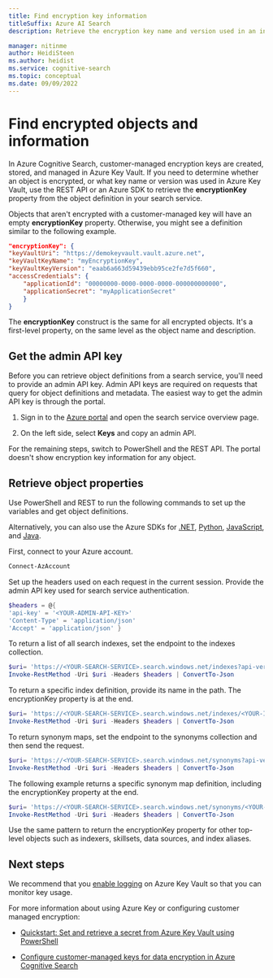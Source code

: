 ```yaml
---
title: Find encryption key information
titleSuffix: Azure AI Search
description: Retrieve the encryption key name and version used in an index or synonym map so that you can manage the key in Azure Key Vault.

manager: nitinme
author: HeidiSteen
ms.author: heidist
ms.service: cognitive-search
ms.topic: conceptual
ms.date: 09/09/2022 
---
```


# Find encrypted objects and information

In Azure Cognitive Search, customer-managed encryption keys are created, stored, and managed in Azure Key Vault. If you need to determine whether an object is encrypted, or what key name or version was used in Azure Key Vault, use the REST API or an Azure SDK to retrieve the **encryptionKey** property from the object definition in your search service.

Objects that aren't encrypted with a customer-managed key will have an empty **encryptionKey** property. Otherwise, you might see a definition similar to the following example.

```json
"encryptionKey": {
"keyVaultUri": "https://demokeyvault.vault.azure.net",
"keyVaultKeyName": "myEncryptionKey",
"keyVaultKeyVersion": "eaab6a663d59439ebb95ce2fe7d5f660",
"accessCredentials": {
    "applicationId": "00000000-0000-0000-0000-000000000000",
    "applicationSecret": "myApplicationSecret"
    }
}
```

The **encryptionKey** construct is the same for all encrypted objects. It's a first-level property, on the same level as the object name and description.

## Get the admin API key

Before you can retrieve object definitions from a search service, you'll need to provide an admin API key. Admin API keys are required on requests that query for object definitions and metadata. The easiest way to get the admin API key is through the portal.

1. Sign in to the [Azure portal](https://portal.azure.com/) and open the search service overview page.

1. On the left side, select **Keys** and copy an admin API. 

For the remaining steps, switch to PowerShell and the REST API. The portal doesn't show encryption key information for any object.

## Retrieve object properties

Use PowerShell and REST to run the following commands to set up the variables and get object definitions. 

Alternatively, you can also use the Azure SDKs for [.NET](/dotnet/api/azure.search.documents.indexes.searchindexclient.getindexes), [Python](/python/api/azure-search-documents/azure.search.documents.indexes.searchindexclient), [JavaScript](/javascript/api/@azure/search-documents/searchindexclient), and [Java](/java/api/com.azure.search.documents.indexes.searchindexclient.getindex).

First, connect to your Azure account.

```powershell
Connect-AzAccount
```

Set up the headers used on each request in the current session. Provide the admin API key used for search service authentication.

```powershell
$headers = @{
'api-key' = '<YOUR-ADMIN-API-KEY>'
'Content-Type' = 'application/json'
'Accept' = 'application/json' }
```

To return a list of all search indexes, set the endpoint to the indexes collection.

```powershell
$uri= 'https://<YOUR-SEARCH-SERVICE>.search.windows.net/indexes?api-version=2020-06-30&$select=name'
Invoke-RestMethod -Uri $uri -Headers $headers | ConvertTo-Json
```

To return a specific index definition, provide its name in the path. The encryptionKey property is at the end.

```powershell
$uri= 'https://<YOUR-SEARCH-SERVICE>.search.windows.net/indexes/<YOUR-INDEX-NAME>?api-version=2020-06-30'
Invoke-RestMethod -Uri $uri -Headers $headers | ConvertTo-Json
```

To return synonym maps, set the endpoint to the synonyms collection and then send the request.

```powershell
$uri= 'https://<YOUR-SEARCH-SERVICE>.search.windows.net/synonyms?api-version=2020-06-30&$select=name'
Invoke-RestMethod -Uri $uri -Headers $headers | ConvertTo-Json
```

The following example returns a specific synonym map definition, including the encryptionKey property at the end.

```powershell
$uri= 'https://<YOUR-SEARCH-SERVICE>.search.windows.net/synonyms/<YOUR-SYNONYM-MAP-NAME>?api-version=2020-06-30'
Invoke-RestMethod -Uri $uri -Headers $headers | ConvertTo-Json
```

Use the same pattern to return the encryptionKey property for other top-level objects such as indexers, skillsets, data sources, and index aliases.

## Next steps

We recommend that you [enable logging](../key-vault/general/logging.md) on Azure Key Vault so that you can monitor key usage.

For more information about using Azure Key or configuring customer managed encryption:

+ [Quickstart: Set and retrieve a secret from Azure Key Vault using PowerShell](../key-vault/secrets/quick-create-powershell.md)

+ [Configure customer-managed keys for data encryption in Azure Cognitive Search](search-security-manage-encryption-keys.md)
